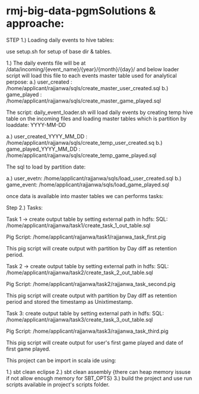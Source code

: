 # rmj-big-data-pgmSolutions & approache:


STEP 1.) Loading daily events to hive tables:

use setup.sh for setup of base dir  & tables.

1.) The daily events file will be at /data/incoming/{event_name}/{year}/{month}/{day}/ and below loader script will load this file to each events 
master table used for analytical perpose:
 a.) user_created : /home/applicant/rajjanwa/sqls/create_master_user_created.sql
 b.) game_played :  /home/applicant/rajjanwa/sqls/create_master_game_played.sql


The script: daily_event_loader.sh will load daily events by creating temp hive table on the incoming files and loading master tables which is partition by loaddate: YYYY-MM-DD 

 a.) user_created_YYYY_MM_DD : /home/applicant/rajjanwa/sqls/create_temp_user_created.sq b.) game_played_YYYY_MM_DD :  /home/applicant/rajjanwa/sqls/create_temp_game_played.sql

The sql to load by partition date:

a.) user_evetn: /home/applicant/rajjanwa/sqls/load_user_created.sql
b.) game_event: /home/applicant/rajjanwa/sqls/load_game_played.sql


once data is available into master tables we can performs tasks:

Step 2.) Tasks:

Task 1 ->
create output table by setting external path in hdfs:
SQL: /home/applicant/rajjanwa/task1/create_task_1_out_table.sql

Pig Script: /home/applicant/rajjanwa/task1/rajjanwa_task_first.pig

This pig script will create output with partition by Day diff as retention period.


Task 2 ->
create output table by setting external path in hdfs:
SQL: /home/applicant/rajjanwa/task2/create_task_2_out_table.sql

Pig Script: /home/applicant/rajjanwa/task2/rajjanwa_task_second.pig

This pig script will create output with partition by Day diff as retention period and stored the timestamp as Unixtimestamp.

Task 3:
create output table by setting external path in hdfs:
SQL: /home/applicant/rajjanwa/task3/create_task_3_out_table.sql

Pig Script: /home/applicant/rajjanwa/task3/rajjanwa_task_third.pig

This pig script will create output for user's first game played and date of first game played.



This project can be import in scala ide using:

1.) sbt clean eclipse
2.) sbt clean assembly {there can heap memory issuse if not allow enough memory for SBT_OPTS}
3.) build the project and use run scripts available in project's scripts folder.
